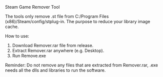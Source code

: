 Steam Game Remover Tool

The tools only remove .st file from C:/Program Files (x86)/Steam/config/stplug-in.
The purpose to reduce your library image cache.


How to use:
1. Download Remover.rar file from release.
2. Extract Remover.rar anywhere (e.g. Desktop).
3. Run Remove.exe


Reminder:
Do not remove any files that are extracted from Remover.rar, .exe needs all the dlls and libraries to run the software.
